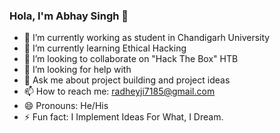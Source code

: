 ### Hola, I'm Abhay Singh 👋

- 🔭 I’m currently working as student in Chandigarh University
- 🌱 I’m currently learning Ethical Hacking 
- 👯 I’m looking to collaborate on "Hack The Box" HTB
- 🤔 I’m looking for help with 
- 💬 Ask me about project building and project ideas
- 📫 How to reach me: radheyji7185@gmail.com
- 😄 Pronouns: He/His
- ⚡ Fun fact: I Implement Ideas For What, I Dream.
